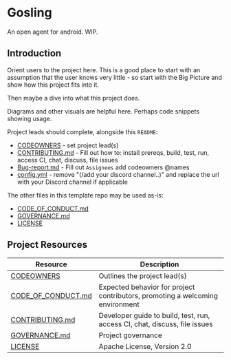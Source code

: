 # Gosling

An open agent for android. WIP.

## Introduction

Orient users to the project here. This is a good place to start with an assumption
that the user knows very little - so start with the Big Picture and show how this
project fits into it.

Then maybe a dive into what this project does.

Diagrams and other visuals are helpful here. Perhaps code snippets showing usage.

Project leads should complete, alongside this `README`:

- [CODEOWNERS](./CODEOWNERS) - set project lead(s)
- [CONTRIBUTING.md](./CONTRIBUTING.md) - Fill out how to: install prereqs, build, test, run, access CI, chat, discuss, file issues
- [Bug-report.md](.github/ISSUE_TEMPLATE/bug-report.md) - Fill out `Assignees` add codeowners @names
- [config.yml](.github/ISSUE_TEMPLATE/config.yml) - remove "(/add your discord channel..)" and replace the url with your Discord channel if applicable

The other files in this template repo may be used as-is:

- [CODE_OF_CONDUCT.md](./CODE_OF_CONDUCT.md)
- [GOVERNANCE.md](./GOVERNANCE.md)
- [LICENSE](./LICENSE)

## Project Resources

| Resource                                   | Description                                                                   |
| ------------------------------------------ | ----------------------------------------------------------------------------- |
| [CODEOWNERS](./CODEOWNERS)                 | Outlines the project lead(s)                                                  |
| [CODE_OF_CONDUCT.md](./CODE_OF_CONDUCT.md) | Expected behavior for project contributors, promoting a welcoming environment |
| [CONTRIBUTING.md](./CONTRIBUTING.md)       | Developer guide to build, test, run, access CI, chat, discuss, file issues    |
| [GOVERNANCE.md](./GOVERNANCE.md)           | Project governance                                                            |
| [LICENSE](./LICENSE)                       | Apache License, Version 2.0                                                   |

